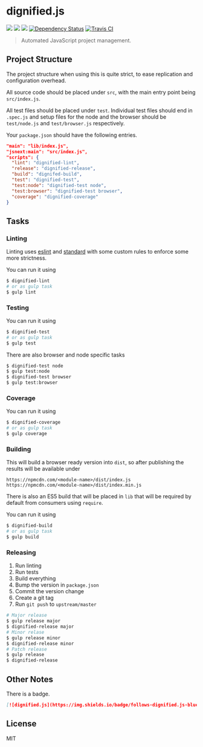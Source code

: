 # dignified.js

[![](https://img.shields.io/badge/made%20by-Protocol%20Labs-blue.svg?style=flat-square)](http://ipn.io) [![](https://img.shields.io/badge/project-IPFS-blue.svg?style=flat-square)](http://ipfs.io/) [![](https://img.shields.io/badge/freenode-%23ipfs-blue.svg?style=flat-square)](http://webchat.freenode.net/?channels=%23ipfs)
[![Dependency Status](https://david-dm.org/dignifiedquire/dignified.js.svg?style=flat-square)](https://david-dm.org/dignifiedquire/dignified.js)
[![Travis CI](https://travis-ci.org/dignifiedquire/dignified.js.svg?branch=master)](https://travis-ci.org/dignifiedquire/dignified.js)

> Automated JavaScript project management.


## Project Structure

The project structure when using this is quite strict, to ease
replication and configuration overhead.

All source code should be placed under `src`, with the main entry
point being `src/index.js`.

All test files should be placed under `test`. Individual test files should end in `.spec.js` and setup files for the node and the browser should be `test/node.js` and `test/browser.js` respectively.

Your `package.json` should have the following entries.


```json
"main": "lib/index.js",
"jsnext:main": "src/index.js",
"scripts": {
  "lint": "dignified-lint",
  "release": "dignified-release",
  "build": "dignifed-build",
  "test": "dignified-test",
  "test:node": "dignified-test node",
  "test:browser": "dignified-test browser",
  "coverage": "dignified-coverage"
}
```

## Tasks

### Linting

Linting uses [eslint](http://eslint.org/) and [standard](https://github.com/feross/standard) with some custom rules to
enforce some more strictness.

You can run it using

```bash
$ dignified-lint
# or as gulp task
$ gulp lint
```

### Testing

You can run it using

```bash
$ dignified-test
# or as gulp task
$ gulp test
```

There are also browser and node specific tasks

```bash
$ dignified-test node
$ gulp test:node
$ dignified-test browser
$ gulp test:browser
```

### Coverage

You can run it using

```bash
$ dignified-coverage
# or as gulp task
$ gulp coverage
```

### Building

This will build a browser ready version into `dist`, so after publishing the results will be available under

```
https://npmcdn.com/<module-name>/dist/index.js
https://npmcdn.com/<module-name>/dist/index.min.js
```

There is also an ES5 build that will be placed in `lib` that will be required by default from consumers using `require`.

You can run it using

```bash
$ dignified-build
# or as gulp task
$ gulp build
```

### Releasing

1. Run linting
2. Run tests
3. Build everything
4. Bump the version in `package.json`
5. Commit the version change
6. Create a git tag
7. Run `git push` to `upstream/master`

```bash
# Major release
$ gulp release major
$ dignified-release major
# Minor relase
$ gulp release minor
$ dignified-release minor
# Patch release
$ gulp release
$ dignified-release
```

## Other Notes

There is a badge.

```markdown
[![dignified.js](https://img.shields.io/badge/follows-dignified.js-blue.svg?style=flat-square)](https://github.com/dignifiedquire/dignified.js)
```

## License

MIT
